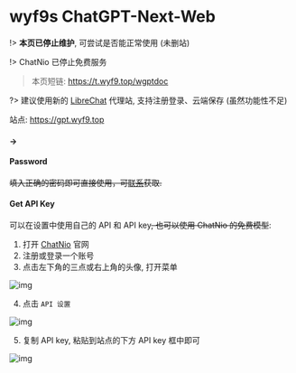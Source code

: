 # wyf9s ChatGPT-Next-Web

!> **本页已停止维护**, 可尝试是否能正常使用 (未删站)

!> ChatNio 已停止免费服务

> 本页短链: <https://t.wyf9.top/wgptdoc>

?> 建议使用新的 [LibreChat](/wyf9/libre.md) 代理站, 支持注册登录、云端保存 (虽然功能性不足)

站点: <https://gpt.wyf9.top>

<!-- tabs:start -->

#### **→**

#### **Password**

~~填入正确的密码即可直接使用，可[联系](mailto:wyf9@wyf9.top)获取.~~

#### **Get API Key**

可以在设置中使用自己的 API 和 API key~~, 也可以使用 ChatNio 的免费模型~~:

1. 打开 [ChatNio](https://chatnio.net) 官网
2. 注册或登录一个账号
3. 点击左下角的三点或右上角的头像, 打开菜单


![img](https://ghimg.wyf9.top/doc/gpt/1.png)

4. 点击 `API 设置`

![img](https://ghimg.wyf9.top/doc/gpt/2.png)

5. 复制 API key, 粘贴到站点的下方 API key 框中即可

![img](https://ghimg.wyf9.top/doc/gpt/3.png)

<!-- tabs:end -->
